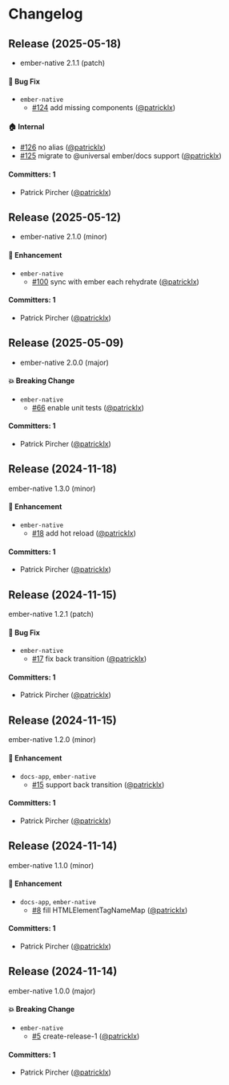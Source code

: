 # Changelog

## Release (2025-05-18)

* ember-native 2.1.1 (patch)

#### :bug: Bug Fix
* `ember-native`
  * [#124](https://github.com/ember-native/ember-native/pull/124) add missing components ([@patricklx](https://github.com/patricklx))

#### :house: Internal
* [#126](https://github.com/ember-native/ember-native/pull/126) no alias ([@patricklx](https://github.com/patricklx))
* [#125](https://github.com/ember-native/ember-native/pull/125) migrate to @universal ember/docs support ([@patricklx](https://github.com/patricklx))

#### Committers: 1
- Patrick Pircher ([@patricklx](https://github.com/patricklx))

## Release (2025-05-12)

* ember-native 2.1.0 (minor)

#### :rocket: Enhancement
* `ember-native`
  * [#100](https://github.com/ember-native/ember-native/pull/100) sync with ember each rehydrate ([@patricklx](https://github.com/patricklx))

#### Committers: 1
- Patrick Pircher ([@patricklx](https://github.com/patricklx))

## Release (2025-05-09)

* ember-native 2.0.0 (major)

#### :boom: Breaking Change
* `ember-native`
  * [#66](https://github.com/ember-native/ember-native/pull/66) enable unit tests ([@patricklx](https://github.com/patricklx))

#### Committers: 1
- Patrick Pircher ([@patricklx](https://github.com/patricklx))

## Release (2024-11-18)

ember-native 1.3.0 (minor)

#### :rocket: Enhancement
* `ember-native`
  * [#18](https://github.com/ember-native/ember-native/pull/18) add hot reload ([@patricklx](https://github.com/patricklx))

#### Committers: 1
- Patrick Pircher ([@patricklx](https://github.com/patricklx))

## Release (2024-11-15)

ember-native 1.2.1 (patch)

#### :bug: Bug Fix
* `ember-native`
  * [#17](https://github.com/ember-native/ember-native/pull/17) fix back transition ([@patricklx](https://github.com/patricklx))

#### Committers: 1
- Patrick Pircher ([@patricklx](https://github.com/patricklx))

## Release (2024-11-15)

ember-native 1.2.0 (minor)

#### :rocket: Enhancement
* `docs-app`, `ember-native`
  * [#15](https://github.com/ember-native/ember-native/pull/15) support back transition ([@patricklx](https://github.com/patricklx))

#### Committers: 1
- Patrick Pircher ([@patricklx](https://github.com/patricklx))

## Release (2024-11-14)

ember-native 1.1.0 (minor)

#### :rocket: Enhancement
* `docs-app`, `ember-native`
  * [#8](https://github.com/ember-native/ember-native/pull/8) fill HTMLElementTagNameMap ([@patricklx](https://github.com/patricklx))

#### Committers: 1
- Patrick Pircher ([@patricklx](https://github.com/patricklx))

## Release (2024-11-14)

ember-native 1.0.0 (major)

#### :boom: Breaking Change
* `ember-native`
  * [#5](https://github.com/ember-native/ember-native/pull/5) create-release-1 ([@patricklx](https://github.com/patricklx))

#### Committers: 1
- Patrick Pircher ([@patricklx](https://github.com/patricklx))
